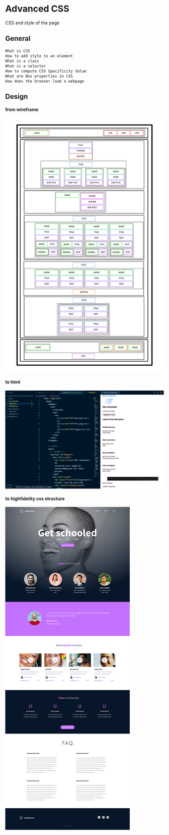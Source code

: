 # Advanced CSS
CSS and style of the page

## General
    
    What is CSS
    How to add style to an element
    What is a class
    What is a selector
    How to compute CSS Specificity Value
    What are Box properties in CSS
    How does the browser load a webpage


## Design
#### from wireframe
![Design Wireframe](../assets/design-wireframe.jpg)
#### to html
![High Fidelity Design](../assets/html.png)
#### to highfidelity css structure
![High Fidelity Design](../assets/design-img.jpg)

